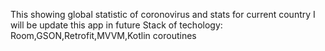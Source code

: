 This showing global statistic of coronovirus and stats for current country
I will be update this app in future
Stack of techology: Room,GSON,Retrofit,MVVM,Kotlin coroutines
